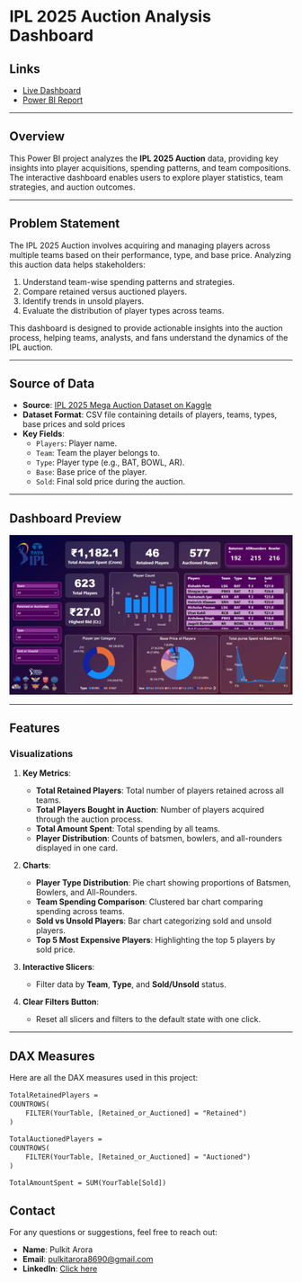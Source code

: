 # IPL 2025 Auction Analysis Dashboard

## Links
- [Live Dashboard](https://ipl-2025-auction-analysis.vercel.app/)
- [Power BI Report](https://app.powerbi.com/view?r=eyJrIjoiZDllZjdlODItZDk2Ni00ODkwLTkzZjItY2U1YTEwZTM5M2ZkIiwidCI6IjM1MDM4M2M3LTlkNjQtNGEzMy04ZTZhLTViOTgwZDhiZDY2MiJ9)

---

## Overview
This Power BI project analyzes the **IPL 2025 Auction** data, providing key insights into player acquisitions, spending patterns, and team compositions. The interactive dashboard enables users to explore player statistics, team strategies, and auction outcomes.

---

## Problem Statement
The IPL 2025 Auction involves acquiring and managing players across multiple teams based on their performance, type, and base price. Analyzing this auction data helps stakeholders:
1. Understand team-wise spending patterns and strategies.
2. Compare retained versus auctioned players.
3. Identify trends in unsold players.
4. Evaluate the distribution of player types across teams.

This dashboard is designed to provide actionable insights into the auction process, helping teams, analysts, and fans understand the dynamics of the IPL auction.

---

## Source of Data
- **Source**: [IPL 2025 Mega Auction Dataset on Kaggle](https://www.kaggle.com/datasets/souviksamanta1053/ipl-2025-mega-auction-dataset)
- **Dataset Format**: CSV file containing details of players, teams, types, base prices and sold prices
- **Key Fields**:
  - `Players`: Player name.
  - `Team`: Team the player belongs to.
  - `Type`: Player type (e.g., BAT, BOWL, AR).
  - `Base`: Base price of the player.
  - `Sold`: Final sold price during the auction.

---

## Dashboard Preview
<img src="https://github.com/pulkit8690/IPL-2025-Auction-Analysis/blob/70128e856c5c5e1fa2444f5fa39d8044c2058ac3/logo/Dashboard.png" alt="Dashboard Preview" width="600">



---

## Features

### Visualizations
1. **Key Metrics**:
   - **Total Retained Players**: Total number of players retained across all teams.
   - **Total Players Bought in Auction**: Number of players acquired through the auction process.
   - **Total Amount Spent**: Total spending by all teams.
   - **Player Distribution**: Counts of batsmen, bowlers, and all-rounders displayed in one card.

2. **Charts**:
   - **Player Type Distribution**: Pie chart showing proportions of Batsmen, Bowlers, and All-Rounders.
   - **Team Spending Comparison**: Clustered bar chart comparing spending across teams.
   - **Sold vs Unsold Players**: Bar chart categorizing sold and unsold players.
   - **Top 5 Most Expensive Players**: Highlighting the top 5 players by sold price.

3. **Interactive Slicers**:
   - Filter data by **Team**, **Type**, and **Sold/Unsold** status.

4. **Clear Filters Button**:
   - Reset all slicers and filters to the default state with one click.

---

## DAX Measures
Here are all the DAX measures used in this project:

```DAX
TotalRetainedPlayers = 
COUNTROWS(
    FILTER(YourTable, [Retained_or_Auctioned] = "Retained")
)
```
```DAX
TotalAuctionedPlayers = 
COUNTROWS(
    FILTER(YourTable, [Retained_or_Auctioned] = "Auctioned")
)
```
```DAX
TotalAmountSpent = SUM(YourTable[Sold])
```

## Contact

For any questions or suggestions, feel free to reach out:

- **Name**: Pulkit Arora  
- **Email**: pulkitarora8690@gmail.com  
- **LinkedIn**: [Click here](https://www.linkedin.com/in/pulkit-arora-731b17227/)
